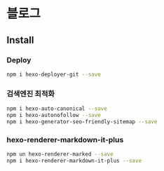 # 블로그

## Install

### Deploy

```bash
npm i hexo-deployer-git --save
```

### 검색엔진 최적화

```bash
npm i hexo-auto-canonical --save
npm i hexo-autonofollow --save
npm i hexo-generator-seo-friendly-sitemap --save
```

### hexo-renderer-markdown-it-plus

```bash
npm un hexo-renderer-marked --save
npm i hexo-renderer-markdown-it-plus --save
```
